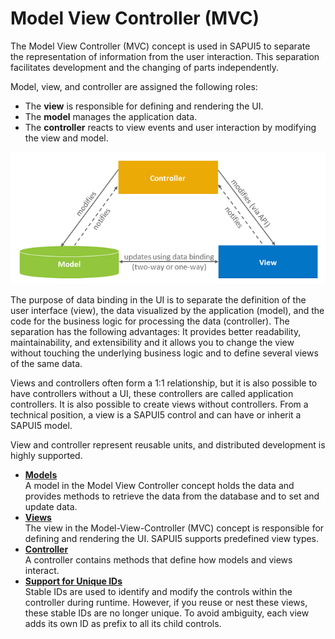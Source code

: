 <!-- loio91f233476f4d1014b6dd926db0e91070 -->

# Model View Controller \(MVC\)

The Model View Controller \(MVC\) concept is used in SAPUI5 to separate the representation of information from the user interaction. This separation facilitates development and the changing of parts independently.

Model, view, and controller are assigned the following roles:

-   The **view** is responsible for defining and rendering the UI.
-   The **model** manages the application data.
-   The **controller** reacts to view events and user interaction by modifying the view and model.



![](images/SAPUI5_Model-View-Controller_Concept_1eb2161.png)



The purpose of data binding in the UI is to separate the definition of the user interface \(view\), the data visualized by the application \(model\), and the code for the business logic for processing the data \(controller\). The separation has the following advantages: It provides better readability, maintainability, and extensibility and it allows you to change the view without touching the underlying business logic and to define several views of the same data.

Views and controllers often form a 1:1 relationship, but it is also possible to have controllers without a UI, these controllers are called application controllers. It is also possible to create views without controllers. From a technical position, a view is a SAPUI5 control and can have or inherit a SAPUI5 model.

View and controller represent reusable units, and distributed development is highly supported.

-   **[Models](models-d2c8cf7.md "A model in the Model View Controller concept holds the data and provides methods to
		retrieve the data from the database and to set and update data.")**  
A model in the Model View Controller concept holds the data and provides methods to retrieve the data from the database and to set and update data.
-   **[Views](views-91f27e3.md "The view in the Model-View-Controller (MVC) concept is responsible for defining and rendering the UI. SAPUI5 supports predefined view types.")**  
The view in the Model-View-Controller \(MVC\) concept is responsible for defining and rendering the UI. SAPUI5 supports predefined view types.
-   **[Controller](controller-121b8e6.md "A controller contains methods that define how models and views interact.")**  
A controller contains methods that define how models and views interact.
-   **[Support for Unique IDs](support-for-unique-ids-91f28be.md "Stable IDs are used to identify and modify the controls within the controller during
		runtime. However, if you reuse or nest these views, these stable IDs are no longer unique.
		To avoid ambiguity, each view adds its own ID as prefix to all its child
		controls.")**  
Stable IDs are used to identify and modify the controls within the controller during runtime. However, if you reuse or nest these views, these stable IDs are no longer unique. To avoid ambiguity, each view adds its own ID as prefix to all its child controls.

